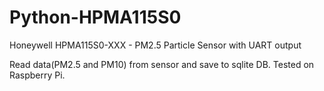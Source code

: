 # Python-HPMA115S0
 Honeywell HPMA115S0-XXX - PM2.5 Particle Sensor with UART output

Read data(PM2.5 and PM10) from sensor and save to sqlite DB.
Tested on Raspberry Pi. 
